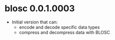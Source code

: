 # blosc 0.0.1.0003

* Initial version that can:
  * encode and decode specific data types
  * compress and decompress data with BLOSC
